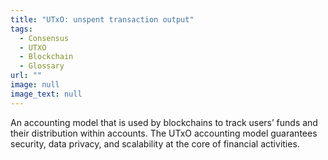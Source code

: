 ```yaml
---
title: "UTxO: unspent transaction output"
tags:
  - Consensus
  - UTXO
  - Blockchain
  - Glossary
url: ""
image: null
image_text: null
---
```


An accounting model that is used by blockchains to track users’ funds and their distribution within accounts. The UTxO accounting model guarantees security, data privacy, and scalability at the core of financial activities.
